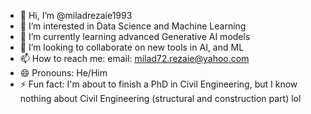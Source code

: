 - 👋 Hi, I’m @miladrezaie1993
- 👀 I’m interested in Data Science and Machine Learning
- 🌱 I’m currently learning advanced Generative AI models
- 💞️ I’m looking to collaborate on new tools in AI, and ML
- 📫 How to reach me: email: milad72.rezaie@yahoo.com
- 😄 Pronouns: He/Him
- ⚡ Fun fact: I'm about to finish a PhD in Civil Engineering, but I know nothing about Civil Engineering (structural and construction part) lol

<!---
miladrezaie1993/miladrezaie1993 is a ✨ special ✨ repository because its `README.md` (this file) appears on your GitHub profile.
You can click the Preview link to take a look at your changes.
--->
